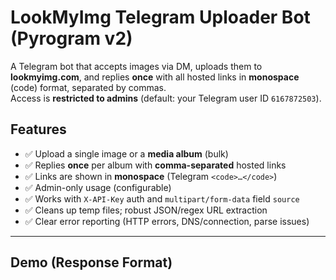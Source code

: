 # LookMyImg Telegram Uploader Bot (Pyrogram v2)

A Telegram bot that accepts images via DM, uploads them to **lookmyimg.com**, and replies **once** with all hosted links in **monospace** (code) format, separated by commas.  
Access is **restricted to admins** (default: your Telegram user ID `6167872503`).

## Features

- ✅ Upload a single image or a **media album** (bulk)
- ✅ Replies **once** per album with **comma-separated** hosted links
- ✅ Links are shown in **monospace** (Telegram `<code>…</code>`)
- ✅ Admin-only usage (configurable)
- ✅ Works with `X-API-Key` auth and `multipart/form-data` field `source`
- ✅ Cleans up temp files; robust JSON/regex URL extraction
- ✅ Clear error reporting (HTTP errors, DNS/connection, parse issues)

---

## Demo (Response Format)

